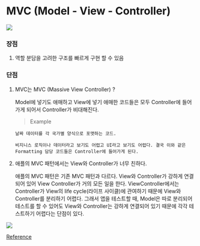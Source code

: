 # MVC (Model - View - Controller)

<img src = "https://img1.daumcdn.net/thumb/R1280x0/?scode=mtistory2&fname=https%3A%2F%2Fblog.kakaocdn.net%2Fdn%2FLtfxT%2FbtqDPZoMgaR%2F3l9DkmfVfL3lS4Jernarz0%2Fimg.png">

### 장점

1. 역할 분담을 고려한 구조를 빠르게 구현 할 수 있음

### 단점

1.  MVC는 MVC (Massive View Controller) ?

    Model에 넣기도 애매하고 View에 넣기 애매한 코드들은 모두 Controller에 들어가게 되어서 Controller가 비대해진다.

    > Example

        날짜 데이터를 각 국가별 양식으로 포맷하는 코드.

        비지니스 로직이나 데이터라고 보기도 어렵고 UI라고 보기도 어렵다. 결국 이와 같은 Formatting 담당 코드들은 Controller에 들어가게 된다.

2.  애플의 MVC 패턴에서는 View와 Controller가 너무 친하다.

    애플의 MVC 패턴은 기존 MVC 패턴과 다르다. View와 Controller가 강하게 연결되어 있어 View Controller가 거의 모든 일을 한다. ViewController에서는 Controller가 View의 life cycle(라이프 사이클)에 관여하기 때문에 View와 Controller를 분리하기 어렵다. 그래서 앱을 테스트할 때, Model은 따로 분리되어 테스트를 할 수 있어도 View와 Controller는 강하게 연결되어 있기 때문에 각각 테스트하기 어렵다는 단점이 있다.

<img src = "https://img1.daumcdn.net/thumb/R1280x0/?scode=mtistory2&fname=https%3A%2F%2Ft1.daumcdn.net%2Fcfile%2Ftistory%2F9956104D5C9EF01C3A">

[Reference](https://eunjin3786.tistory.com/31)